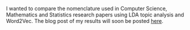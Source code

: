 I wanted to compare the nomenclature used in Computer Science, Mathematics and Statistics research papers using LDA topic analysis and Word2Vec.  The blog post of my results will soon be posted [here](www.kendallgillies.github.io). 